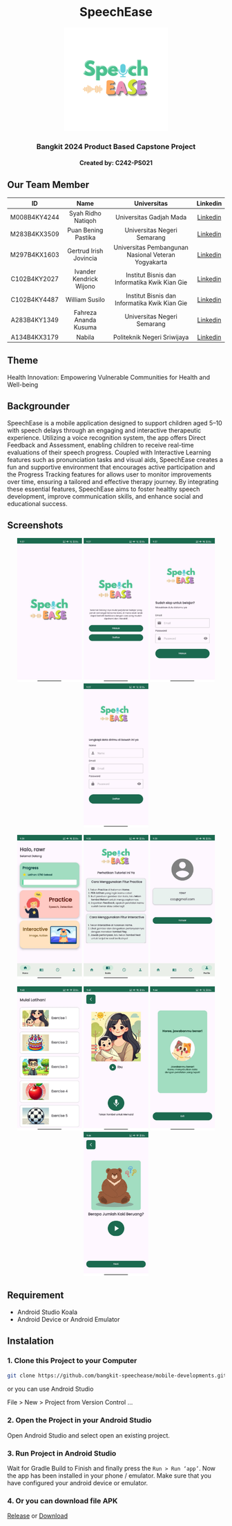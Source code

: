 <div align="center">
  <h1>SpeechEase</h1>
  <img src="SpeechEase Logo.PNG" width="240" height="240" alt="SpeechEase" />
  <h3>Bangkit 2024 Product Based Capstone Project</h3>
  <h4>Created by: C242-PS021</h4>
</div>



## Our Team Member

|ID|Name|Universitas|Linkedin|
|:-:|:-:|:-:|:-:|
|M008B4KY4244|Syah Ridho Natiqoh|Universitas Gadjah Mada|[Linkedin](https://www.linkedin.com/in/ridhonatiqoh/)|
|M283B4KX3509|Puan Bening Pastika|Universitas Negeri Semarang|[Linkedin](https://www.linkedin.com/in/puanbeningpastika/)|
|M297B4KX1603|Gertrud Irish Jovincia|Universitas Pembangunan Nasional Veteran Yogyakarta|[Linkedin](https://www.linkedin.com/in/gertrud-irish-jovincia-09412b247/)|
|C102B4KY2027|Ivander Kendrick Wijono|Institut Bisnis dan Informatika Kwik Kian Gie|[Linkedin](https://www.linkedin.com/in/ivander-kendrick-wijono/)|
|C102B4KY4487|William Susilo|Institut Bisnis dan Informatika Kwik Kian Gie|[Linkedin](https://www.linkedin.com/in/william-susilo-ws810/)|
|A283B4KY1349|Fahreza Ananda Kusuma|Universitas Negeri Semarang|[Linkedin](https://www.linkedin.com/in/fahreza-ananda-kusuma/)|
|A134B4KX3179|Nabila|Politeknik Negeri Sriwijaya|[Linkedin](https://www.linkedin.com/in/nabila-229121289/)|



## Theme
Health Innovation: Empowering Vulnerable Communities for Health and Well-being



## Backgrounder
SpeechEase is a mobile application designed to support children aged 5–10 with speech delays through an engaging and interactive therapeutic experience. Utilizing a voice recognition system, the app offers Direct Feedback and Assessment, enabling children to receive real-time evaluations of their speech progress. Coupled with Interactive Learning features such as pronunciation tasks and visual aids, SpeechEase creates a fun and supportive environment that encourages active participation and the Progress Tracking features for allows user to monitor improvements over time, ensuring a tailored and effective therapy journey. By integrating these essential features, SpeechEase aims to foster healthy speech development, improve communication skills, and enhance social and educational success.



## Screenshots
<p align="center">
  <img src="Splashscreen.jpg" width="150">
  <img src="Welcome.jpg" width="150">
  <img src="Login.jpg" width="150">
  <img src="Signup.jpg" width="150">
</p>

<p align="center">
  <img src="Home.jpg" width="150">
  <img src="Guide.jpg" width="150">
  <img src="Profile.jpg" width="150">
</p>

<p align="center">
  <img src="Practice.jpg" width="150">
  <img src="Practicedetail.jpg" width="150">
  <img src="Feedback.jpg" width="150">
  <img src="Interactive.jpg" width="150">
</p>


## Requirement
* Android Studio Koala
* Android Device or Android Emulator



## Instalation

### 1. Clone this Project to your Computer
```bash
git clone https://github.com/bangkit-speechease/mobile-developments.git
```

or you can use Android Studio 

File > New > Project from Version Control ...

### 2. Open the Project in your Android Studio
Open Android Studio and select open an existing project.

### 3. Run Project in Android Studio
Wait for Gradle Build to Finish and finally press the `Run > Run ‘app’`. Now the app has been installed in your phone / emulator. Make sure that you have configured your android device or emulator.

### 4. Or you can download file APK
[Release](https://github.com/bangkit-speechease/mobile-developments/releases/tag/1.0)
or
[Download](https://drive.google.com/file/d/1IuCqwzzwdiOWEzYWZoVv1dHvIoSUDmxH/view?usp=sharing)
